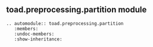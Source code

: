 ## toad.preprocessing.partition module

```eval_rst
.. automodule:: toad.preprocessing.partition
   :members:
   :undoc-members:
   :show-inheritance:
```